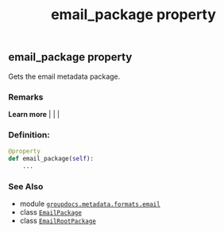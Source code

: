 ﻿---
title: email_package property
second_title: GroupDocs.Metadata for Python via .NET API References
description: 
type: docs
url: /python-net/groupdocs.metadata.formats.email/emailrootpackage/email_package/
is_root: false
weight: 120
---

## email_package property


Gets the email metadata package.

### Remarks 


**Learn more** |
|
 |
### Definition:
```python
@property
def email_package(self):
    ...
```

### See Also
* module [`groupdocs.metadata.formats.email`](../../)
* class [`EmailPackage`](/metadata/python-net/groupdocs.metadata.formats.email/emailpackage)
* class [`EmailRootPackage`](/metadata/python-net/groupdocs.metadata.formats.email/emailrootpackage)
